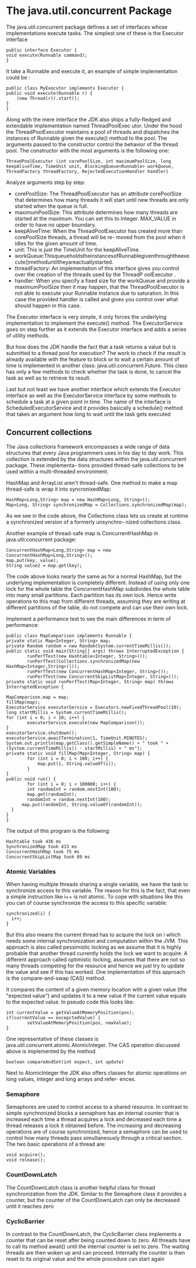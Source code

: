 # The java.util.concurrent Package

The java.util.concurrent package defines a set of interfaces whose implementations execute tasks. The simplest one of these is the Executor interface

```
public interface Executor {
void execute(Runnable command);
}
```

It take a Runnable and execute it, an example of simple implementation could be :

```
public class MyExecutor implements Executor {
public void execute(Runnable r) {
    (new Thread(r)).start();
}
}

```

Along with the mere interface the JDK also ships a fully-fledged and extendable implementation named ThreadPoolExec utor. Under the hood the ThreadPoolExecutor maintains a pool of threads and dispatches the instances of Runnable given the execute() method to the pool. The arguments passed to the constructor control the behavior of the thread pool. The constructor with the most arguments is the following one:
```
ThreadPoolExecutor (int corePoolSize, int maximumPoolSize, long keepAliveTime, TimeUnit unit, BlockingQueue<Runnable> workQueue, ThreadFactory threadFactory, RejectedExecutionHandler handler)
```

Analyze arguments step by step:

- corePoolSize: The ThreadPoolExecutor has an attribute corePoolSize that determines how many threads it will start until new threads are only started when the queue is full.
- maximumPoolSize: This attribute determines how many threads are started at the maximum. You can set this to Integer. MAX_VALUE in order to have no upper boundary.
- keepAliveTime: When the ThreadPoolExecutor has created more than corePoolSize threads, a thread will be re- moved from the pool when it idles for the given amount of time.
- unit: This is just the TimeUnit for the keepAliveTime.
- workQueue:ThisqueueholdstheinstancesofRunnablegiventhroughtheexecute()methoduntiltheyareactuallystarted.
- threadFactory: An implementation of this interface gives you control over the creation of the threads used by the ThreadP oolExecutor .
- handler: When you specify a fixed size for the workQueue and provide a maximumPoolSize then it may happen, that the ThreadPoolExecutor is not able to execute your Runnable instance due to saturation. In this case the provided handler is called and gives you control over what should happen in this case.


The Executor interface is very simple, it only forces the underlying implementation to implement the execute() method. The ExecutorService goes on step further as it extends the Executor interface and adds a series of utility methods.

But how does the JDK handle the fact that a task returns a value but is submitted to a thread pool for execution?
The work to check if the result is already available with the feature to block or to wait a certain amount of time is implemented in another class: java.util.concurrent.Future<V>. This class has only a few methods to check whether the task is done, to cancel the task as well as to retrieve its result.

Last but not least we have another interface which extends the Executor interface as well as the ExecutorService interface by some methods to schedule a task at a given point in time. The name of the interface is ScheduledExecutorService and it provides basically a schedule() method that takes an argument how long to wait until the task gets executed

## Concurrent collections

The Java collections framework encompasses a wide range of data structures that every Java programmers uses in his day to day work. This collection is extended by the data structures within the java.util.concurrent package. These implementa- tions provided thread-safe collections to be used within a multi-threaded environment.

HashMap and ArrayList aren't thread-safe.
One method to make a map thread-safe is wrap it into syncronixedMap:

```
HashMap<Long,String> map = new HashMap<Long, String>();
Map<Long, String> synchronizedMap = Collections.synchronizedMap(map);

```
As we see in the code above, the Collections class lets us create at runtime a synchronized version of a formerly unsynchro- nized collections class.

Another example of thread-safe map is ConcurrentHashMap in java.util.concurrent package:

``` 
ConcurrentHashMap<Long,String> map = new ConcurrentHashMap<Long,String>();
map.put(key, value);
String value2 = map.get(key);
```

The code above looks nearly the same as for a normal HashMap, but the underlying implementation is completely different. Instead of using only one lock for the whole table the ConcurrentHashMap subdivides the whole table into many small partitions. Each partition has its own lock. Hence write operations to this map from different threads, assuming they are writing at different partitions of the table, do not compete and can use their own lock.

Implement a performance test to see the main differences in term of performance:

```
public class MapComparison implements Runnable {
private static Map<Integer, String> map;
private Random random = new Random(System.currentTimeMillis());
public static void main(String[] args) throws InterruptedException {
        runPerfTest(new Hashtable<Integer, String>());
        runPerfTest(Collections.synchronizedMap(new HashMap<Integer,String>()));
        runPerfTest(new ConcurrentHashMap<Integer, String>());
        runPerfTest(new ConcurrentSkipListMap<Integer, String>());
private static void runPerfTest(Map<Integer, String> map) throws InterruptedException {

MapComparison.map = map;
fillMap(map);
ExecutorService executorService = Executors.newFixedThreadPool(10);
long startMillis = System.currentTimeMillis();
for (int i = 0; i < 10; i++) {
        executorService.execute(new MapComparison());
}
executorService.shutdown();
executorService.awaitTermination(1, TimeUnit.MINUTES); System.out.println(map.getClass().getSimpleName() + " took " + (System.currentTimeMillis() - startMillis) + " ms");
private static void fillMap(Map<Integer, String> map) {
        for (int i = 0; i < 100; i++) {
            map.put(i, String.valueOf(i));
        }
}
public void run() {
        for (int i = 0; i < 100000; i++) {
        int randomInt = random.nextInt(100);
        map.get(randomInt);
        randomInt = random.nextInt(100);
      map.put(randomInt, String.valueOf(randomInt));
  }
}
}

```

The output of this program is the following:
```
Hashtable took 436 ms
SynchronizedMap took 433 ms
ConcurrentHashMap took 75 ms
ConcurrentSkipListMap took 89 ms
```

### Atomic Variables 

When having multiple threads sharing a single variable, we have the task to synchronize access to this variable. The reason for this is the fact, that even a simple instruction like i++ is not atomic.
To cope with situations like this you can of course synchronize the access to this specific variable:
```
synchronized(i) {
  i++;
}
```

But this also means the current thread has to acquire the lock on i which needs some internal synchronization and computation within the JVM. This approach is also called pessimistic locking as we assume that it is highly probable that another thread currently holds the lock we want to acquire. A different approach called optimistic locking, assumes that there are not so many threads competing for the resource and hence we just try to update the value and see if this has worked. One implementation of this approach is the compare-and-swap (CAS) method.


It compares the content of a given memory location with a given value (the "expected value") and updates it to a new value if the current value equals to the expected value. In pseudo code this looks like:

```
int currentValue = getValueAtMemoryPosition(pos);
if(currentValue == excepctedValue) {
        setValueAtMemoryPosition(pos, newValue);
}

```
One representative of these classes is java.util.concurrent.atomic.AtomicInteger. The CAS operation discussed above is implemented by the method
```
boolean compareAndSet(int expect, int update)
```

Next to AtomicInteger the JDK also offers classes for atomic operations on long values, integer and long arrays and refer- ences.
    
    
### Semaphore
Semaphores are used to control access to a shared resource. In contrast to simple synchronized blocks a semaphore has an internal counter that is increased each time a thread acquires a lock and decreased each time a thread releases a lock it obtained before. The increasing and decreasing operations are of course synchronized, hence a semaphore can be used to control how many threads pass simultaneously through a critical section. The two basic operations of a thread are:
``` 
void acquire();
void release();
```
    
### CountDownLatch

The CountDownLatch class is another helpful class for thread synchronization from the JDK. Similar to the Semaphore class it provides a counter, but the counter of the CountDownLatch can only be decreased until it reaches zero
    
### CyclicBarrier
    
In contrast to the CountDownLatch, the CyclicBarrier class implements a counter that can be reset after being counted down to zero. All threads have to call its method await() until the internal counter is set to zero. The waiting threads are then woken up and can proceed. Internally the counter is then reset to its original value and the whole procedure can start again
    
    
